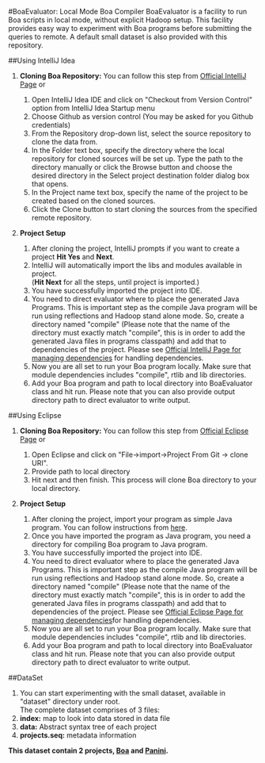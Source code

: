 #BoaEvaluator: Local Mode Boa Compiler
BoaEvaluator is a facility to run Boa scripts in local mode, without explicit 
Hadoop setup. This facility provides easy way to experiment with Boa programs before
submitting the queries to remote. A default small dataset is also provided with 
this repository.

##Using IntelliJ Idea

1. **Cloning Boa Repository:** You can follow this step from 
    [Official IntelliJ Page](https://www.jetbrains.com/help/idea/2016.3/cloning-a-repository-from-github.html) 
    or
    1.  Open IntelliJ Idea IDE and click on "Checkout from Version Control" option from IntelliJ Idea Startup menu  
    2.  Choose Github as version control (You may be asked for you Github credentials)  
    2.  From the Repository drop-down list, select the source repository to clone the 
        data from.     
    4.  In the Folder text box, specify the directory where the local repository for 
        cloned sources will be set up. Type the path to the directory manually or click 
        the Browse button and choose the desired  directory in the Select project 
        destination folder dialog box that opens.   
    5.  In the Project name text box, specify the name of the project to be created 
        based on the cloned sources.  
    6.  Click the Clone button to start cloning the sources from the specified remote repository.
    
2. **Project Setup**
    1. After cloning the project, IntelliJ prompts if you want to create a project
       **Hit Yes** and **Next**.   
    2. IntelliJ will automatically import the libs and modules available in project.  
       (**Hit Next** for all the steps, until project is imported.)   
    3. You have successfully imported the project into IDE.
    4. You need to direct evaluator where to place the generated Java Programs. This is important step as the compile Java
       program will be run using reflections and Hadoop stand alone mode. So, create a directory named "compile" (Please note that the name of the directory must exactly 
       match "compile", this is in order to add the generated Java files in programs classpath) and add that to dependencies of the project. Please see [Official IntelliJ Page 
       for managing dependencies](https://www.jetbrains.com/help/idea/2016.3/configuring-module-dependencies-and-libraries.html) for
       handling dependencies.       
    5. Now you are all set to run your Boa program locally. Make sure that module dependencies includes "compile", rtlib and lib directories. 
    6. Add your Boa program and path to local directory into BoaEvaluator class
         and hit run. Please note that you can also provide output directory path to direct evaluator to write output.
        

##Using Eclipse

1. **Cloning Boa Repository:** You can follow this step from 
    [Official Eclipse Page](http://wiki.eclipse.org/EGit/User_Guide) 
    or
    1.  Open Eclipse and click on "File->import->Project From Git -> clone URI".    
    2.  Provide path to local directory  
    2.  Hit next and then finish. This process will clone Boa directory to your local directory.
    
2. **Project Setup**
    1. After cloning the project, import your program as simple Java program. You can follow instructions from [here](http://agile.csc.ncsu.edu/SEMaterials/tutorials/import_export/).       
    2. Once you have imported the program as Java program, you need a directory for compiling Boa program to Java program.       
    3. You have successfully imported the project into IDE.
    4. You need to direct evaluator where to place the generated Java Programs. This is important step as the compile Java
              program will be run using reflections and Hadoop stand alone mode. So, create a directory named "compile" (Please note that the name of the directory must exactly 
              match "compile", this is in order to add the generated Java files in programs classpath) and add that to dependencies of the project. Please see [Official Eclipse Page 
       for managing dependencies](http://www.oxfordmathcenter.com/drupal7/node/44)for handling dependencies.       
    5. Now you are all set to run your Boa program locally. Make sure that module dependencies includes "compile", rtlib and lib directories. 
    6. Add your Boa program and path to local directory into BoaEvaluator class
         and hit run. Please note that you can also provide output directory path to direct evaluator to write output.


##DataSet
1. You can start experimenting with the small dataset, available in "dataset" directory under root.    
The complete dataset comprises of 3 files:
1. **index:** map to look into data stored in data file
2. **data:** Abstract syntax tree of each project 
3. **projects.seq:** metadata information

**This dataset contain 2 projects, [Boa](https://github.com/boalang/compiler) and [Panini](https://github.com/hridesh/panc).**
